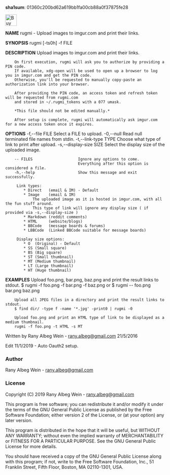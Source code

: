 **sha1sum**: 01360c200bd62a619bb1fa00cb88a0f37875fe28 

<a href='https://ko-fi.com/E1E0B4X4' target='_blank'><img height='36' style='border:0px;height:36px;' src='https://az743702.vo.msecnd.net/cdn/kofi4.png?v=0' border='0' alt='Buy Me a Coffee at ko-fi.com' /></a>


**NAME**
        rugmi - Upload images to imgur.com and print their links.

**SYNOPSIS**
        rugmi [-ts0h] -f FILE

**DESCRIPTION**
        Upload images to imgur.com and print their links.
		
        On first execution, rugmi will ask you to authorize by providing a PIN code.
        If available, xdg-open will be used to open up a browser to log you in imgur.com and get the PIN code.
        Otherwise, you'll be requested to manually copy-paste an authorization link into your browser.

        After providing the PIN code, an access token and refresh token will be requested from rugmi.com
        and stored in ~/.rugmi_tokens with a 077 umask.

        *This file should not be edited manually.*

        After setup is complete, rugmi will automatically ask imgur.com for a new access token once it expires.

**OPTIONS**
        -f,--file FILE              Select a FILE to upload.
        -0,--null                   Read null terminated file names from stdin.
        -t,--link-type TYPE         Choose what type of link to print after upload.
        -s,--display-size SIZE      Select the display size of the uploaded image.

        -- FILES                    Ignore any options to come.
                                    Everything after this option is considered a file.
        -h,--help                   Show this message and exit successfully.

         Link types:
            * Direct   (email & IM) - Default
            * Image    (email & IM)
                The uploaded image as it is hosted in imgur.com, with all the fun stuff around.
                This type of link will ignore any display size ( if provided via -s,--display-size )
            * Markdown (reddit comments)
            * HTML     (website/blogs)
            * BBCode   (message boards & forums)
            * LBBCode  (Linked BBCode suitable for message boards)

         Display size options:
            * O  (Original) - Default
            * SS (Small square)
            * BS (Big square)
            * ST (Small thumbnail)
            * MT (Medium thumbnail)
            * LT (Large thumbnail)
            * HT (Huge thumbnail)

**EXAMPLES**
        Upload foo.png, bar.png, baz.png and print the result links to stdout.
        $ rugmi -f foo.png -f bar.png -f baz.png
            or
        $ rugmi -- foo.png bar.png baz.png

        Upload all JPEG files in a directory and print the result links to stdout.
        $ find dir/ -type f -name '*.jpg' -print0 | rugmi -0

        Upload foo.png and print an HTML type of link to be displayed as a medium thumbnail.
        rugmi -f foo.png -t HTML -s MT
		

Written by Rany Albeg Wein - rany.albeg@gmail.com
21/5/2016

Edit 11/1/2019 - Auto Oauth2 setup.
### Author
Rany Albeg Wein - rany.albeg@gmail.com


### License

Copyright (C) 2019 Rany Albeg Wein - rany.albeg@gmail.com

This program is free software; you can redistribute it and/or
modify it under the terms of the GNU General Public License
as published by the Free Software Foundation; either version 2
of the License, or (at your option) any later version.

This program is distributed in the hope that it will be useful,
but WITHOUT ANY WARRANTY; without even the implied warranty of
MERCHANTABILITY or FITNESS FOR A PARTICULAR PURPOSE.  See the
GNU General Public License for more details.

You should have received a copy of the GNU General Public License
along with this program; if not, write to the Free Software
Foundation, Inc., 51 Franklin Street, Fifth Floor, Boston, MA  02110-1301, USA.

